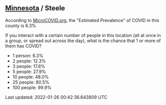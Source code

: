 
## [Minnesota](/united-states/minnesota) / Steele

According to [MicroCOVID.org](http://microcovid.org),
the "Estimated Prevalence" of COVID in this county is 6.3%

If you interact with a certain number of people in this location
(all at once in a group, or spread out across the day), what is the chance that
1 or more of them has COVID?

- 1 person: 6.3%
- 2 people: 12.3%
- 3 people: 17.8%
- 5 people: 27.9%
- 10 people: 48.0%
- 25 people: 80.5%
- 100 people: 99.9%

Last updated: 2022-01-26 00:42:36.643809 UTC
